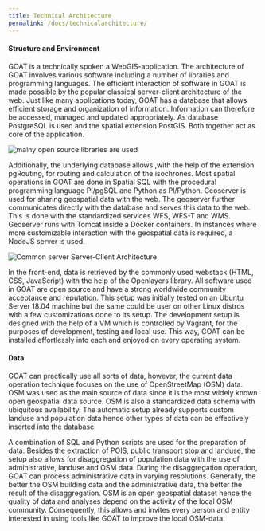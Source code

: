 ```yaml
---
title: Technical Architecture
permalink: /docs/technicalarchitecture/
---
```


#### Structure and Environment

GOAT is a technically spoken a WebGIS-application. The architecture of GOAT involves various software including a number of libraries and programming languages.
The efficient interaction of software in GOAT is made possible by the popular classical server-client architecture of the web. 
Just like many applications today, GOAT has a database that allows efficient storage and organization of information. Information can therefore be accessed, managed and updated appropriately. 
As database PostgreSQL is used and the spatial extension PostGIS. Both together act as core of the application.

<img class="img-responsive" src="../../img/libraries_used.png" alt="mainy open source libraries are used" title="Libraries used">

Additionally, the underlying database allows ,with the help of the extension pgRouting, for routing and calculation of the isochrones. Most spatial operations in GOAT are done in Spatial SQL with the procedural programming language Pl/pgSQL and Python as Pl/Python.
Geoserver is used for sharing geospatial data with the web. The geoserver further communicates directly with the database and serves this data to the web. This is done with the standardized services WFS, WFS-T and WMS. Geoserver runs with Tomcat inside a Docker containers. 
In instances where more customizable interaction with the geospatial data is required, a NodeJS server is used. 

<img class="img-responsive" src="../../img/server_client_architecture.png" alt="Common server Server-Client Architecture" title="Server-Client-Architecture">

In the front-end, data is retrieved by the commonly used webstack (HTML, CSS, JavaScript) with the help of the Openlayers library. 
All software used in GOAT are open source and have a strong worldwide community acceptance and reputation. This setup was initially tested on an Ubuntu Server 18.04 machine but the same could be user on other Linux distros with a few customizations done to its setup.
The development setup is designed with the help of a VM which is controlled by Vagrant, for the purposes of development, testing and local use. This way, GOAT can be installed effortlessly into each and enjoyed on every operating system.


#### Data

GOAT can practically use all sorts of data, however, the current data operation technique focuses on the use of OpenStreetMap (OSM) data. OSM was used as the main source of data since it is the most widely known open geospatial data source. OSM is also a standardized data schema with ubiquitous availability. The automatic setup already supports custom landuse and population data hence other types of data can be effectively inserted into the database.

A combination of SQL and Python scripts are used for the preparation of data. Besides the extraction of POIS, public transport stop and landuse, the setup also allows for disaggregation of population data with the use of administrative, landuse and OSM data. During the disaggregation operation, GOAT can process administrative data in varying resolutions. Generally, the better the OSM building data and the administrative data, the better the result of the disaggregation.
OSM is an open geospatial dataset hence the quality of data and analyses depend on the activity of the local OSM community. Consequently, this allows and invites every person and entity interested in using tools like GOAT to improve the local OSM-data.
